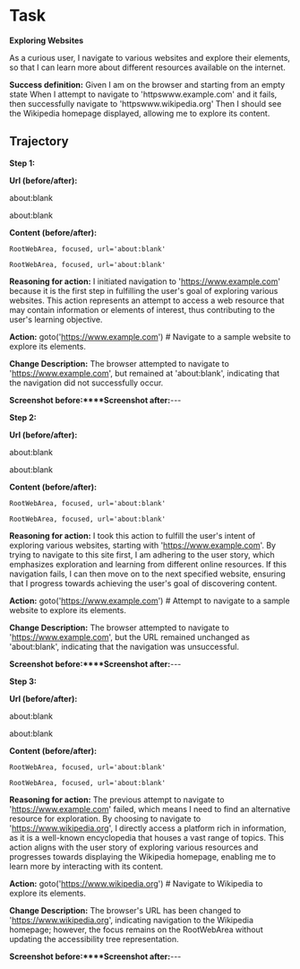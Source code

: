 # Task

**Exploring Websites**

As a curious user,
I navigate to various websites and explore their elements,
so that I can learn more about different resources available on the internet.

**Success definition:** Given I am on the browser and starting from an empty state
When I attempt to navigate to 'httpswww.example.com' and it fails, then successfully navigate to 'httpswww.wikipedia.org'
Then I should see the Wikipedia homepage displayed, allowing me to explore its content.

## Trajectory

**Step 1:**

**Url (before/after):** 

about:blank

about:blank

**Content (before/after):** 

```
RootWebArea, focused, url='about:blank'
```


```
RootWebArea, focused, url='about:blank'
```
**Reasoning for action:** I initiated navigation to 'https://www.example.com' because it is the first step in fulfilling the user's goal of exploring various websites. This action represents an attempt to access a web resource that may contain information or elements of interest, thus contributing to the user's learning objective.

**Action:** goto('https://www.example.com') # Navigate to a sample website to explore its elements.

**Change Description:** The browser attempted to navigate to 'https://www.example.com', but remained at 'about:blank', indicating that the navigation did not successfully occur.

**Screenshot before:****Screenshot after:**---

**Step 2:**

**Url (before/after):** 

about:blank

about:blank

**Content (before/after):** 

```
RootWebArea, focused, url='about:blank'
```


```
RootWebArea, focused, url='about:blank'
```
**Reasoning for action:** I took this action to fulfill the user's intent of exploring various websites, starting with 'https://www.example.com'. By trying to navigate to this site first, I am adhering to the user story, which emphasizes exploration and learning from different online resources. If this navigation fails, I can then move on to the next specified website, ensuring that I progress towards achieving the user's goal of discovering content.

**Action:** goto('https://www.example.com') # Attempt to navigate to a sample website to explore its elements.

**Change Description:** The browser attempted to navigate to 'https://www.example.com', but the URL remained unchanged as 'about:blank', indicating that the navigation was unsuccessful.

**Screenshot before:****Screenshot after:**---

**Step 3:**

**Url (before/after):** 

about:blank

about:blank

**Content (before/after):** 

```
RootWebArea, focused, url='about:blank'
```


```
RootWebArea, focused, url='about:blank'
```
**Reasoning for action:** The previous attempt to navigate to 'https://www.example.com' failed, which means I need to find an alternative resource for exploration. By choosing to navigate to 'https://www.wikipedia.org', I directly access a platform rich in information, as it is a well-known encyclopedia that houses a vast range of topics. This action aligns with the user story of exploring various resources and progresses towards displaying the Wikipedia homepage, enabling me to learn more by interacting with its content.

**Action:** goto('https://www.wikipedia.org') # Navigate to Wikipedia to explore its elements.

**Change Description:** The browser's URL has been changed to 'https://www.wikipedia.org', indicating navigation to the Wikipedia homepage; however, the focus remains on the RootWebArea without updating the accessibility tree representation.

**Screenshot before:****Screenshot after:**---

